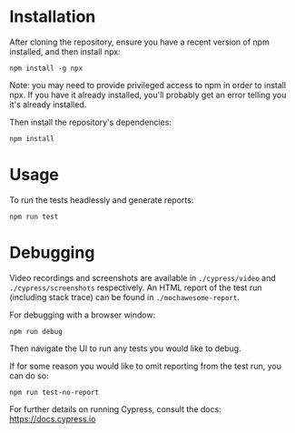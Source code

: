 # Installation
After cloning the repository, ensure you have a recent version of npm installed, and then install npx:

`npm install -g npx`

Note: you may need to provide privileged access to npm in order to install npx. If you have it already installed, you'll probably get an error telling you it's already installed.

Then install the repository's dependencies:

`npm install`

# Usage
To run the tests headlessly and generate reports:

`npm run test`

# Debugging
Video recordings and screenshots are available in `./cypress/video` and `./cypress/screenshots` respectively. An HTML report of the test run (including stack trace) can be found in `./mochawesome-report`.

For debugging with a browser window:

`npm run debug`

Then navigate the UI to run any tests you would like to debug.

If for some reason you would like to omit reporting from the test run, you can do so:

`npm run test-no-report`


For further details on running Cypress, consult the docs: https://docs.cypress.io
